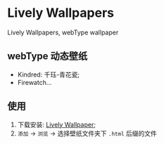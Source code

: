 # Lively Wallpapers
 Lively Wallpapers, webType wallpaper

## webType 动态壁纸

- Kindred: 千珏-青花瓷;
- Firewatch...

## 使用

1. 下载安装: [Lively Wallpaper](https://rocksdanister.github.io/lively/);
2. `添加` -> `浏览` -> 选择壁纸文件夹下 `.html` 后缀的文件